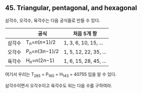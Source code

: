 ## 45. Triangular, pentagonal, and hexagonal

삼각수, 오각수, 육각수는 다음 공식들로 만들 수 있다.

&nbsp; | 공식 | 처음 5개 항
--- | --- | ---
삼각수 | T<sub><var>n</var></sub>=<var>n</var>(<var>n</var>+1)/2 | 1, 3, 6, 10, 15, ...
오각수 | P<sub><var>n</var></sub>=<var>n</var>(3<var>n</var>−1)/2 | 1, 5, 12, 22, 35, ...
육각수 | H<sub><var>n</var></sub>=<var>n</var>(2<var>n</var>−1) | 1, 6, 15, 28, 45, ...

여기서 우리는 T<sub>285</sub> = P<sub>165</sub> = H<sub>143</sub> = 40755 임을 알 수 있다.

삼각수이면서 오각수이고 육각수도 되는 다음 수를 구하여라.
